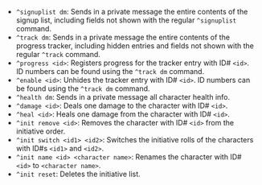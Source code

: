 - `^signuplist dm`: Sends in a private message the entire contents of the signup list, including fields not shown with the regular `^signuplist` command.
- `^track dm`: Sends in a private message the entire contents of the progress tracker, including hidden entries and fields not shown with the regular `^track` command.
- `^progress <id>`: Registers progress for the tracker entry with ID# `<id>`.  ID numbers can be found using the `^track dm` command.
- `^enable <id>`: Unhides the tracker entry with ID# `<id>`.  ID numbers can be found using the `^track dm` command.
- `^health dm`: Sends in a private message all character health info.
- `^damage <id>`: Deals one damage to the character with ID# `<id>`.
- `^heal <id>`: Heals one damage from the character with ID# `<id>`.
- `^init remove <id>`: Removes the character with ID# `<id>` from the initiative order.
- `^init switch <id1> <id2>`: Switches the initiative rolls of the characters with ID#s `<id1>` and `<id2>`.
- `^init name <id> <character name>`: Renames the character with ID# `<id>` to `<character name>`.
- `^init reset`: Deletes the initiative list.
